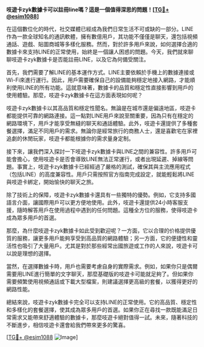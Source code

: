 **吱遊卡zyk數據卡可以註冊line嗎？這是一個值得深思的問題！[[TG💪+ @esim1088](https://t.me/s/esim1088)]**

在這個數位化的時代，社交媒體已經成為我們日常生活不可或缺的一部分。LINE作為一款全球知名的通訊軟體，擁有數億用戶，其功能不僅僅是聊天，還包括視頻通話、遊戲、貼圖商城等多樣化服務。然而，對於許多用戶來說，如何選擇合適的數據卡來支持LINE的正常使用，始終是一個讓人困惑的問題。今天，我們就來聊聊吱遊卡zyk數據卡是否能註冊LINE，以及它為何備受關注。

首先，我們需要了解LINE的基本運作方式。LINE主要依賴於手機上的數據連接或Wi-Fi來進行運行。因此，用戶需要確保自己的設備能夠穩定地接入網路，才能順利使用LINE的所有功能。這就意味著，數據卡的品質和穩定性直接影響到用戶的使用體驗。那麼，吱遊卡zyk數據卡在這方面表現如何呢？

吱遊卡zyk數據卡以其高品質和穩定性聞名。無論是在城市還是偏遠地區，吱遊卡都能提供可靠的網路連接。這一點對LINE用戶來說至關重要，因為只有在穩定的網路環境下，用戶才能享受無縫的聊天和通話體驗。此外，吱遊卡還提供了多種套餐選擇，滿足不同用戶的需求。無論你是經常旅行的商務人士，還是喜歡宅在家裡追劇的休閒玩家，吱遊卡都能根據你的需求量身定制。

接下來，讓我們深入探討一下吱遊卡zyk數據卡與LINE之間的兼容性。許多用戶可能會擔心，使用吱遊卡是否會導致LINE無法正常運行，或者出現延遲、掉線等問題。事實上，吱遊卡zyk數據卡已經經過了嚴格的測試，確保其與主流應用程式（包括LINE）的高度兼容性。用戶只需按照官方指南完成設定，就能輕鬆將LINE與吱遊卡綁定，開始愉快的聊天之旅。

除了技術上的保障，吱遊卡zyk數據卡還具有一些獨特的優勢。例如，它支持多國語言介面，讓國際用戶可以更方便地使用。此外，吱遊卡還提供24小時客服支援，隨時解答用戶在使用過程中遇到的任何問題。這種全方位的服務，使得吱遊卡成為眾多用戶的首選。

那麼，為什麼吱遊卡zyk數據卡如此受到歡迎呢？一方面，它以合理的价格提供優質的服務，讓更多用戶能夠享受到高品質的網路體驗；另一方面，它的便捷性和靈活性也吸引了大量用戶。尤其是對於那些經常出國旅遊或工作的人來說，吱遊卡可以說是理想的選擇。

當然，在選擇數據卡時，用戶也需要考慮自身的實際需求。例如，如果你只是偶爾需要用LINE進行簡單的文字聊天，那麼基礎版的吱遊卡可能就足夠了。但如果你需要頻繁使用視頻通話或下載大型檔案，則建議選擇更高級的套餐，以獲得更好的網路性能。

總結來說，吱遊卡zyk數據卡完全可以支持LINE的正常使用。它的高品質、穩定性和多樣化的套餐選擇，使其成為眾多用戶的首選。如果你正在尋找一款既能滿足日常需求又能帶來舒適體驗的數據卡，那麼吱遊卡絕對值得一試。未來，隨著科技的不斷進步，相信吱遊卡還會給我們帶來更多的驚喜。

[[TG💪+ @esim1088](https://t.me/s/esim1088) ![Image](https://i.postimg.cc/4NQfJmqS/Snipaste-2025-05-13-00-14-12.png)]